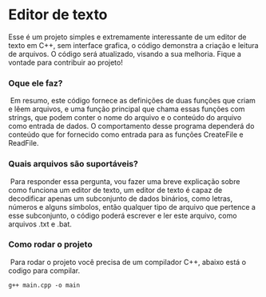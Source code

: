 # Editor de texto
Esse é um projeto simples e extremamente interessante de um editor de texto em C++, sem interface grafica, o código demonstra a criação e leitura de arquivos.
O código será atualizado, visando a sua melhoria. Fique a vontade para contribuir ao projeto!

### Oque ele faz?
 Em resumo, este código fornece as definições de duas funções que criam e lêem arquivos, e uma função principal que chama essas funções com strings, que podem conter o nome do arquivo e o conteúdo do arquivo como entrada de dados. O comportamento desse programa dependerá do conteúdo que for fornecido como entrada para as funções CreateFile e ReadFile.

### Quais arquivos são suportáveis?
 Para responder essa pergunta, vou fazer uma breve explicação sobre como funciona um editor de texto, um editor de texto é capaz de decodificar apenas um subconjunto de dados binários, como letras, números e alguns símbolos, então qualquer tipo de arquivo que pertence a esse subconjunto, o código poderá escrever e ler este arquivo, como arquivos .txt e .bat.
 
### Como rodar o projeto
 Para rodar o projeto você precisa de um compilador C++, abaixo está o codigo para compilar.
 
`g++ main.cpp -o main`
